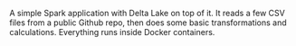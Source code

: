 A simple Spark application with Delta Lake on top of it. It reads a few CSV files from a public Github repo, then does some basic transformations and calculations. Everything runs inside Docker containers.